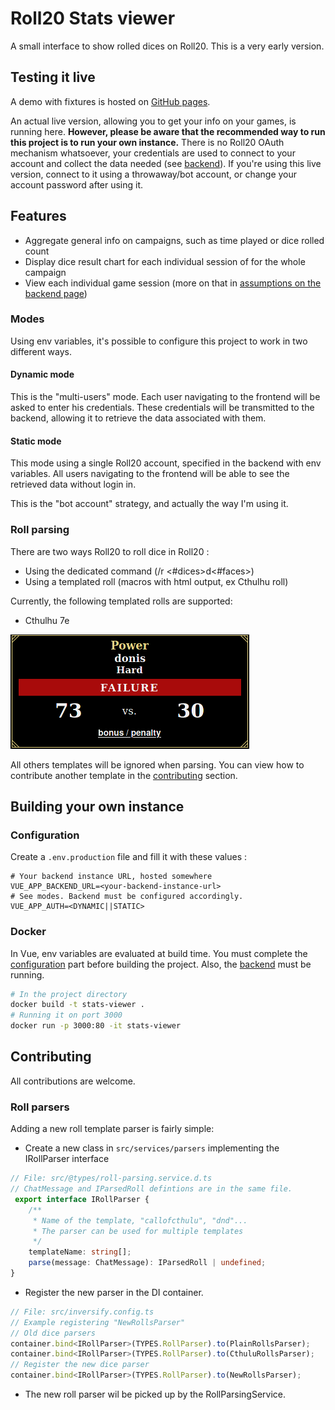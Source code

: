# Roll20 Stats viewer

A small interface to show rolled dices on Roll20. This is a very early version. 

## Testing it live

A demo with fixtures is hosted on [GitHub pages](https://sotrxii.github.io/roll20-stats-viewer/).

An actual live version, allowing you to get your info on your games, is running here.
**However, please be aware that the recommended way to run this project is to run your own instance.**
There is no Roll20 OAuth mechanism whatsoever, your credentials are used to connect to your account
and collect the data needed (see [backend](https://github.com/SoTrxII/roll20-stats-viewer-backend)).
If you're using this live version, connect to it using a throwaway/bot account, or change your
account password after using it.

## Features

- Aggregate general info on campaigns, such as time played or dice rolled count
- Display dice result chart for each individual session of for the whole campaign
- View each individual game session (more on that in [assumptions on the backend page](https://github.com/SoTrxII/roll20-stats-viewer-backend))

### Modes

Using env variables, it's possible to configure this project to work in two different ways.

#### Dynamic mode

This is the "multi-users" mode. Each user navigating to the frontend will be asked to enter his credentials.
These credentials will be transmitted to the backend, allowing it to retrieve the data associated with them.

#### Static mode

This mode using a single Roll20 account, specified in the backend with env variables. All users navigating to the
frontend will be able to see the retrieved data without login in.

This is the "bot account" strategy, and actually the way I'm using it.

### Roll parsing

There are two ways Roll20 to roll dice in Roll20 :
+ Using the dedicated command (/r <#dices>d<#faces>)
+ Using a templated roll (macros with html output, ex Cthulhu roll)


Currently, the following templated rolls are supported:
+ Cthulhu 7e
  
![cthulu template example](assets/images/cthulu-template.png)

All others templates will be ignored when parsing. You can view how to contribute another template in the 
[contributing](#contributing) section.

## Building your own instance

### Configuration
Create a `.env.production` file and fill it with these values :
```dosini
# Your backend instance URL, hosted somewhere
VUE_APP_BACKEND_URL=<your-backend-instance-url>
# See modes. Backend must be configured accordingly.
VUE_APP_AUTH=<DYNAMIC||STATIC>
```


### Docker
In Vue, env variables are evaluated at build time. You must complete the [configuration](#configuration) part before
building the project. Also, the [backend](https://github.com/SoTrxII/roll20-stats-viewer-backend) must be running.
```sh
# In the project directory
docker build -t stats-viewer .
# Running it on port 3000
docker run -p 3000:80 -it stats-viewer
```

## Contributing

All contributions are welcome. 

### Roll parsers

Adding a new roll template parser is fairly simple:
+ Create a new class in `src/services/parsers` implementing the IRollParser interface
  
```ts
// File: src/@types/roll-parsing.service.d.ts
// ChatMessage and IParsedRoll defintions are in the same file.
 export interface IRollParser {
    /**
     * Name of the template, "callofcthulu", "dnd"...
     * The parser can be used for multiple templates
     */
    templateName: string[];
    parse(message: ChatMessage): IParsedRoll | undefined;
}
```
+ Register the new parser in the DI container.
```js
// File: src/inversify.config.ts
// Example registering "NewRollsParser"
// Old dice parsers
container.bind<IRollParser>(TYPES.RollParser).to(PlainRollsParser);
container.bind<IRollParser>(TYPES.RollParser).to(CthuluRollsParser);
// Register the new dice parser
container.bind<IRollParser>(TYPES.RollParser).to(NewRollsParser);
```
+ The new roll parser wil be picked up by the RollParsingService.
